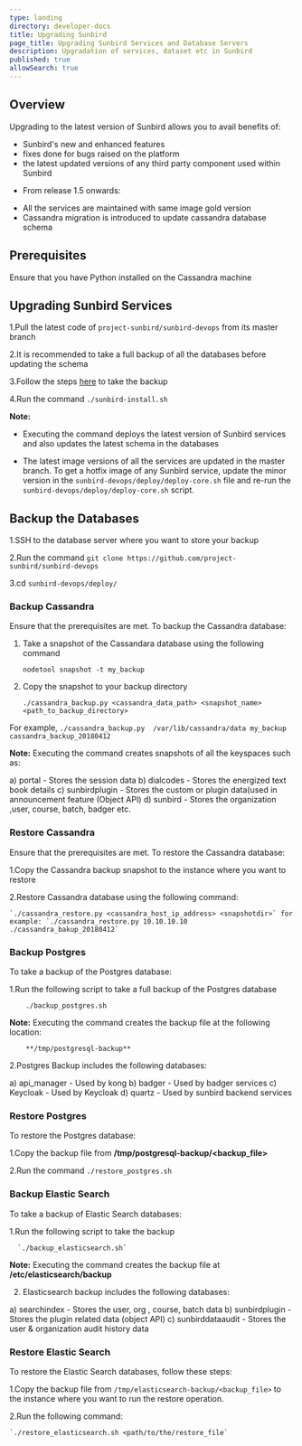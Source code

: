 ```yaml
---
type: landing
directory: developer-docs
title: Upgrading Sunbird 
page_title: Upgrading Sunbird Services and Database Servers
description: Upgradation of services, dataset etc in Sunbird
published: true
allowSearch: true
---
```


## Overview

Upgrading to the latest version of Sunbird allows you to avail benefits of:

- Sunbird's new and enhanced features
- fixes done for bugs raised on the platform
- the latest updated versions of any third party component used within Sunbird  

* From release 1.5 onwards:
	
- All the services are maintained with same image gold version 
- Cassandra migration is introduced to update cassandra database schema

## Prerequisites

Ensure that you have Python installed on the Cassandra machine

## Upgrading Sunbird Services 

   1.Pull the latest code of `project-sunbird/sunbird-devops` from its master branch
 
   2.It is recommended to take a full backup of all the databases before updating the schema 

   3.Follow the steps [here](developer-docs/upgrading/#backup-and-restore-of-sunbird-databases) to take the backup 

   4.Run the command `./sunbird-install.sh`

**Note:** 

   - Executing the command deploys the latest version of Sunbird services and also updates the latest schema in the databases

   - The latest image versions of all the services are updated in the master branch. To get a hotfix image of any Sunbird service, update the minor version in the `sunbird-devops/deploy/deploy-core.sh` file and re-run the `sunbird-devops/deploy/deploy-core.sh` script.

## Backup the Databases

1.SSH to the database server where you want to store your backup

2.Run the command `git clone https://github.com/project-sunbird/sunbird-devops`

3.cd `sunbird-devops/deploy/`

### Backup Cassandra

Ensure that the prerequisites are met. To backup the Cassandra database: 

1. Take a snapshot of the Cassandara database using the following command  
	
	 `nodetool snapshot -t my_backup`
   
2. Copy the snapshot to your backup directory
    
   	`./cassandra_backup.py <cassandra_data_path> <snapshot_name> <path_to_backup_directory>` 
	
For example, `./cassandra_backup.py  /var/lib/cassandra/data my_backup  cassandra_backup_20180412`
		
 **Note:** Executing the command creates snapshots of all the keyspaces such as:  
		
a) portal         -  Stores the session data
b) dialcodes      -  Stores the energized text book details
c) sunbirdplugin  -  Stores the custom or plugin data(used in announcement feature (Object API)
d) sunbird	  -  Stores the organization ,user, course, batch, badger etc.
		
### Restore Cassandra

Ensure that the prerequisites are met. To restore the Cassandra database: 

1.Copy the Cassandra backup snapshot to the instance where you want to restore 

2.Restore Cassandra database using the following command:
	           
   	`./cassandra_restore.py <cassandra_host_ip_address> <snapshotdir>` for example: `./cassandra_restore.py 10.10.10.10 ./cassandra_bakup_20180412`

### Backup Postgres

To take a backup of the Postgres database: 

1.Run the following script to take a full backup of the Postgres database
		
		./backup_postgres.sh
		
**Note:** Executing the command creates the backup file at the following location: 

		**/tmp/postgresql-backup** 

2.Postgres Backup includes the following databases:
       
a) api_manager -	Used by kong
b) badger      -	Used by badger services
c) Keycloak    -	Used by Keycloak
d) quartz      -	Used by sunbird backend services
	

### Restore Postgres

To restore the Postgres database: 

1.Copy the backup file from  **/tmp/postgresql-backup/<backup_file>**

2.Run the command `./restore_postgres.sh`  
	

### Backup Elastic Search 

To take a backup of Elastic Search databases: 

1.Run the following script to take the backup 
	
	  `./backup_elasticsearch.sh`

**Note:** Executing the command creates the backup file at **/etc/elasticsearch/backup** 

 2. Elasticsearch backup includes the following databases: 
		
a) searchindex      - Stores the user, org , course, batch data
b) sunbirdplugin    - Stores the plugin related data (object API)
c) sunbirddataaudit - Stores the user & organization audit history data

### Restore Elastic Search

To restore the Elastic Search databases, follow these steps: 

1.Copy the backup file from `/tmp/elasticsearch-backup/<backup_file>` to the instance where you want to run the restore operation.

2.Run the following command: 	

	`./restore_elasticsearch.sh <path/to/the/restore_file`	


